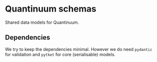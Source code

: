 # Quantinuum schemas

Shared data models for Quantinuum.

## Dependencies

We try to keep the dependencies minimal.
However we do need `pydantic` for validation and `pytket` for core (serialisable) models.
